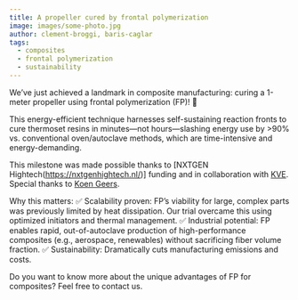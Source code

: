 ```yaml
---
title: A propeller cured by frontal polymerization
image: images/some-photo.jpg
author: clement-broggi, baris-caglar
tags:
  - composites
  - frontal polymerization
  - sustainability
---
```


We’ve just achieved a landmark in composite manufacturing: curing a 1-meter propeller using frontal polymerization (FP)! 🚀

This energy-efficient technique harnesses self-sustaining reaction fronts to cure thermoset resins in minutes—not hours—slashing energy use by >90% vs. conventional oven/autoclave methods, which are time-intensive and energy-demanding.

This milestone was made possible thanks to [NXTGEN Hightech(https://nxtgenhightech.nl/)] funding and in collaboration with [KVE](https://www.kve.nl/). Special thanks to [Koen Geers](https://www.linkedin.com/in/koen-geers-644757155/).

Why this matters:
 ✅ Scalability proven: FP’s viability for large, complex parts was previously limited by heat dissipation. Our trial overcame this using optimized initiators and thermal management.
 ✅ Industrial potential: FP enables rapid, out-of-autoclave production of high-performance composites (e.g., aerospace, renewables) without sacrificing fiber volume fraction.
 ✅ Sustainability: Dramatically cuts manufacturing emissions and costs.

Do you want to know more about the unique advantages of FP for composites? Feel free to contact us.